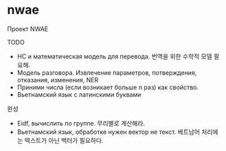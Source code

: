 # nwae

Проект NWAE

TODO
- НС и математическая модель для перевода. 번역을 위한 수학적 모델 필요해.
- Модель разговора. Извлечение параметров, потверждения, отказания, изменения, NER
- Приними числа (если возникает больше n раз) как свойство.
- Вьетнамский язык с латинскими буквами

완성
- Eidf, вычислить по группе. 무리별로 계산해라.
- Вьетнамский язык, обработке нужен вектор не текст. 베트남어 처리에는 텍스트가 아닌 백터가 필요하다.
